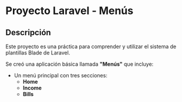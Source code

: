 # Proyecto Laravel - Menús

## Descripción

Este proyecto es una práctica para comprender y utilizar el sistema de plantillas Blade de Laravel.

Se creó una aplicación básica llamada **"Menús"** que incluye:

- Un menú principal con tres secciones:
  - **Home**
  - **Income**
  - **Bills**
